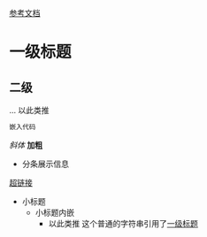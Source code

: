 [参考文档](https://markdown.com.cn/basic-syntax/)
# 一级标题
## 二级
... 以此类推

```bash
嵌入代码
```
_斜体_
**加粗**
* 分条展示信息

[超链接](https://markdown.com.cn)

* 小标题
    * 小标题内嵌
        * 以此类推
这个普通的字符串引用了[一级标题](#一级标题)